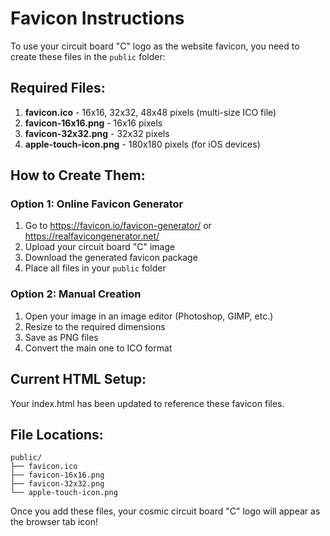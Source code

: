 # Favicon Instructions

To use your circuit board "C" logo as the website favicon, you need to create these files in the `public` folder:

## Required Files:
1. **favicon.ico** - 16x16, 32x32, 48x48 pixels (multi-size ICO file)
2. **favicon-16x16.png** - 16x16 pixels
3. **favicon-32x32.png** - 32x32 pixels  
4. **apple-touch-icon.png** - 180x180 pixels (for iOS devices)

## How to Create Them:

### Option 1: Online Favicon Generator
1. Go to https://favicon.io/favicon-generator/ or https://realfavicongenerator.net/
2. Upload your circuit board "C" image
3. Download the generated favicon package
4. Place all files in your `public` folder

### Option 2: Manual Creation
1. Open your image in an image editor (Photoshop, GIMP, etc.)
2. Resize to the required dimensions
3. Save as PNG files
4. Convert the main one to ICO format

## Current HTML Setup:
Your index.html has been updated to reference these favicon files.

## File Locations:
```
public/
├── favicon.ico
├── favicon-16x16.png
├── favicon-32x32.png
└── apple-touch-icon.png
```

Once you add these files, your cosmic circuit board "C" logo will appear as the browser tab icon!
